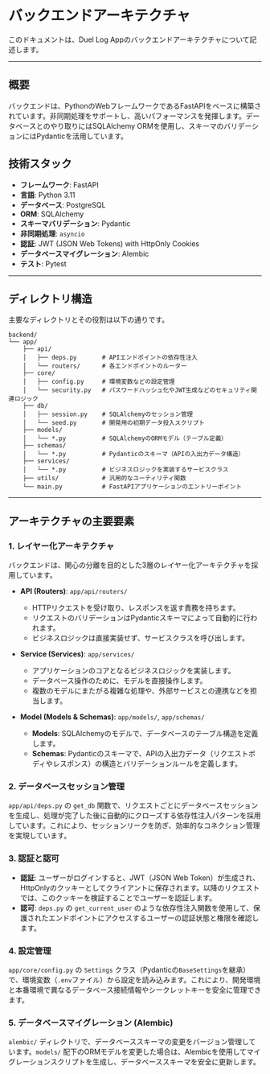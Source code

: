 # バックエンドアーキテクチャ

このドキュメントは、Duel Log Appのバックエンドアーキテクチャについて記述します。

---

## 概要

バックエンドは、PythonのWebフレームワークであるFastAPIをベースに構築されています。非同期処理をサポートし、高いパフォーマンスを発揮します。データベースとのやり取りにはSQLAlchemy ORMを使用し、スキーマのバリデーションにはPydanticを活用しています。

## 技術スタック

- **フレームワーク**: FastAPI
- **言語**: Python 3.11
- **データベース**: PostgreSQL
- **ORM**: SQLAlchemy
- **スキーマバリデーション**: Pydantic
- **非同期処理**: `asyncio`
- **認証**: JWT (JSON Web Tokens) with HttpOnly Cookies
- **データベースマイグレーション**: Alembic
- **テスト**: Pytest

---

## ディレクトリ構造

主要なディレクトリとその役割は以下の通りです。

```
backend/
└── app/
    ├── api/
    │   ├── deps.py       # APIエンドポイントの依存性注入
    │   └── routers/      # 各エンドポイントのルーター
    ├── core/
    │   ├── config.py     # 環境変数などの設定管理
    │   └── security.py   # パスワードハッシュ化やJWT生成などのセキュリティ関連ロジック
    ├── db/
    │   ├── session.py    # SQLAlchemyのセッション管理
    │   └── seed.py       # 開発用の初期データ投入スクリプト
    ├── models/
    │   └── *.py          # SQLAlchemyのORMモデル（テーブル定義）
    ├── schemas/
    │   └── *.py          # Pydanticのスキーマ（APIの入出力データ構造）
    ├── services/
    │   └── *.py          # ビジネスロジックを実装するサービスクラス
    ├── utils/            # 汎用的なユーティリティ関数
    └── main.py           # FastAPIアプリケーションのエントリーポイント
```

---

## アーキテクチャの主要要素

### 1. レイヤー化アーキテクチャ

バックエンドは、関心の分離を目的とした3層のレイヤー化アーキテクチャを採用しています。

- **API (Routers)**: `app/api/routers/`
  - HTTPリクエストを受け取り、レスポンスを返す責務を持ちます。
  - リクエストのバリデーションはPydanticスキーマによって自動的に行われます。
  - ビジネスロジックは直接実装せず、サービスクラスを呼び出します。

- **Service (Services)**: `app/services/`
  - アプリケーションのコアとなるビジネスロジックを実装します。
  - データベース操作のために、モデルを直接操作します。
  - 複数のモデルにまたがる複雑な処理や、外部サービスとの連携などを担当します。

- **Model (Models & Schemas)**: `app/models/`, `app/schemas/`
  - **Models**: SQLAlchemyのモデルで、データベースのテーブル構造を定義します。
  - **Schemas**: Pydanticのスキーマで、APIの入出力データ（リクエストボディやレスポンス）の構造とバリデーションルールを定義します。

### 2. データベースセッション管理

`app/api/deps.py` の `get_db` 関数で、リクエストごとにデータベースセッションを生成し、処理が完了した後に自動的にクローズする依存性注入パターンを採用しています。これにより、セッションリークを防ぎ、効率的なコネクション管理を実現しています。

### 3. 認証と認可

- **認証**: ユーザーがログインすると、JWT（JSON Web Token）が生成され、HttpOnlyのクッキーとしてクライアントに保存されます。以降のリクエストでは、このクッキーを検証することでユーザーを認証します。
- **認可**: `deps.py` の `get_current_user` のような依存性注入関数を使用して、保護されたエンドポイントにアクセスするユーザーの認証状態と権限を確認します。

### 4. 設定管理

`app/core/config.py` の `Settings` クラス（Pydanticの`BaseSettings`を継承）で、環境変数（`.env`ファイル）から設定を読み込みます。これにより、開発環境と本番環境で異なるデータベース接続情報やシークレットキーを安全に管理できます。

### 5. データベースマイグレーション (Alembic)

`alembic/` ディレクトリで、データベーススキーマの変更をバージョン管理しています。`models/` 配下のORMモデルを変更した場合は、Alembicを使用してマイグレーションスクリプトを生成し、データベーススキーマを安全に更新します。
